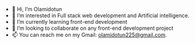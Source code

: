- 👋 Hi, I’m Olamidotun
- 👀 I’m interested in Full stack web development and Artificial intelligence.
- 🌱 I’m currently learning front-end development
- 💞️ I’m looking to collaborate on any front-end development project
- 📫 You can reach me on my Gmail: olamidotun225@gmail.com.

<!---
OlamidotunIY/OlamidotunIY is a ✨ special ✨ repository because its `README.md` (this file) appears on your GitHub profile.
You can click the Preview link to take a look at your changes.
--->
